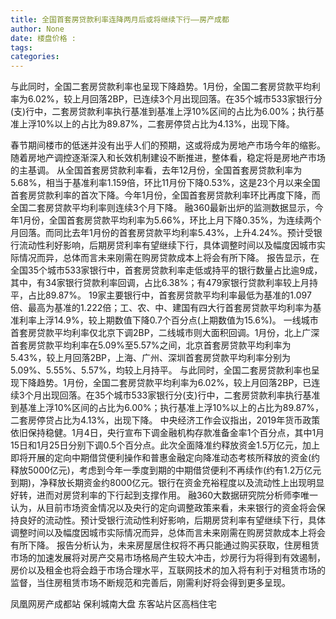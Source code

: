 ```yaml
---
title: 全国首套房贷款利率连降两月后或将继续下行——房产成都
author: None
date: 楼盘价格 : 
tags: 
categories: 
---
```

与此同时，全国二套房贷款利率也呈现下降趋势。1月份，全国二套房贷款平均利率为6.02%，较上月回落2BP，已连续3个月出现回落。在35个城市533家银行分(支)行中，二套房贷款利率执行基准到基准上浮10%区间的占比为6.00%；执行基准上浮10%以上的占比为89.87%，二套房停贷占比为4.13%，出现下降。
<!-- more -->
春节期间楼市的低迷并没有出乎人们的预期，这或将成为房地产市场今年的缩影。随着房地产调控逐渐深入和长效机制建设不断推进，整体看，稳定将是房地产市场的主基调。
从全国首套房贷款利率看，去年12月份，全国首套房贷款利率为5.68%，相当于基准利率1.159倍，环比11月份下降0.53%，这是23个月以来全国首套房贷款利率的首次下降。今年1月份，全国首套房贷款利率环比再度下降，而全国二套房贷款平均利率则连续3个月下降。
融360最新出炉的监测数据显示，今年1月份，全国首套房贷款平均利率为5.66%，环比上月下降0.35%，为连续两个月回落。而同比去年1月份的首套房贷款平均利率5.43%，上升4.24%。预计受银行流动性利好影响，后期房贷利率有望继续下行，具体调整时间以及幅度因城市实际情况而异，总体而言未来刚需在购房贷款成本上将会有所下降。
报告显示，在全国35个城市533家银行中，首套房贷款利率走低或持平的银行数量占比逾9成，其中，有34家银行贷款利率回调，占比6.38%；有479家银行贷款利率较上月持平，占比89.87%。
19家主要银行中，首套房贷款平均利率最低为基准的1.097倍、最高为基准的1.222倍；工、农、中、建国有四大行首套房贷款平均利率为基准利率上浮14.9%，较上期数值下降0.7个百分点(上期数值为15.6%)。
一线城市首套房贷款平均利率仅北京下调2BP，二线城市则大面积回调。1月份，北上广深首套房贷款平均利率在5.09%至5.57%之间，北京首套房贷款平均利率为5.43%，较上月回落2BP，上海、广州、深圳首套房贷款平均利率分别为5.09%、5.55%、5.57%，均较上月持平。
与此同时，全国二套房贷款利率也呈现下降趋势。1月份，全国二套房贷款平均利率为6.02%，较上月回落2BP，已连续3个月出现回落。在35个城市533家银行分(支)行中，二套房贷款利率执行基准到基准上浮10%区间的占比为6.00%；执行基准上浮10%以上的占比为89.87%，二套房停贷占比为4.13%，出现下降。
中央经济工作会议指出，2019年货币政策依旧保持稳健。1月4日，央行宣布下调金融机构存款准备金率1个百分点，其中1月15日和1月25日分别下调0.5个百分点。此次全面降准约释放资金1.5万亿元，加上即将开展的定向中期借贷便利操作和普惠金融定向降准动态考核所释放的资金(约释放5000亿元)，考虑到今年一季度到期的中期借贷便利不再续作(约有1.2万亿元到期)，净释放长期资金约8000亿元。银行在资金充裕程度以及流动性上出现明显好转，进而对房贷利率的下行起到支撑作用。
融360大数据研究院分析师李唯一认为，从目前市场资金情况以及央行的定向调整政策来看，未来银行的资金将会保持良好的流动性。预计受银行流动性利好影响，后期房贷利率有望继续下行，具体调整时间以及幅度因城市实际情况而异，总体而言未来刚需在购房贷款成本上将会有所下降。
报告分析认为，未来房屋居住权将不再只能通过购买获取，住房租赁市场的加速发展将对房产交易市场格局产生较大冲击，炒房行为将得到有效遏制，房价以及租金也将会趋于市场合理水平，互联网技术的加入将有利于对租赁市场的监督，当住房租赁市场不断规范和完善后，刚需利好将会得到更多呈现。
                        
                        
                        
                        
                                        
                    
                    
                
                    
                    
                    
                
                    
                
凤凰网房产成都站
保利城南大盘
东客站片区高档住宅
	                        
	                    
	                        
	                    
